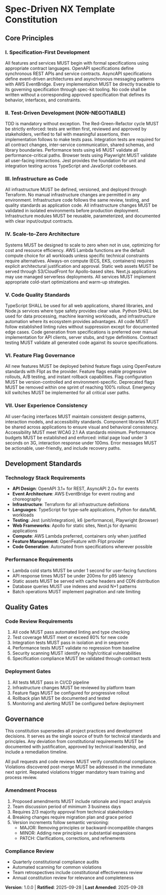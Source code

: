 <!-- Sync Impact Report
Version Change: New → 1.0.0
Modified Principles: Initial constitution creation
Added Sections: All sections are new
Removed Sections: None
Templates Requiring Updates:
- ✅ plan-template.md (references to constitution validated)
- ✅ spec-template.md (quality standards aligned)
- ✅ tasks-template.md (TDD enforcement aligned)
- ✅ agent-file-template.md (technology tracking aligned)
Follow-up TODOs:
- RATIFICATION_DATE: Set to today as initial adoption
-->

# Spec-Driven NX Template Constitution

## Core Principles

### I. Specification-First Development
All features and services MUST begin with formal specifications using appropriate contract languages. OpenAPI specifications define synchronous REST APIs and service contracts. AsyncAPI specifications define event-driven architectures and asynchronous messaging patterns with AWS EventBridge. Every implementation MUST be directly traceable to its governing specification through spec-kit tooling. No code shall be written without a corresponding approved specification that defines its behavior, interfaces, and constraints.

### II. Test-Driven Development (NON-NEGOTIABLE)
TDD is mandatory without exception. The Red-Green-Refactor cycle MUST be strictly enforced: tests are written first, reviewed and approved by stakeholders, verified to fail with meaningful assertions, then implementation follows to make tests pass. Integration tests are required for all contract changes, inter-service communication, shared schemas, and library boundaries. Performance tests using k6 MUST validate all performance-critical paths. Browser tests using Playwright MUST validate all user-facing interactions. Jest provides the foundation for unit and integration testing across TypeScript and JavaScript codebases.

### III. Infrastructure as Code
All infrastructure MUST be defined, versioned, and deployed through Terraform. No manual infrastructure changes are permitted in any environment. Infrastructure code follows the same review, testing, and quality standards as application code. All infrastructure changes MUST be validated in isolated environments before production deployment. Infrastructure modules MUST be reusable, parameterized, and documented with clear input/output contracts.

### IV. Scale-to-Zero Architecture
Systems MUST be designed to scale to zero when not in use, optimizing for cost and resource efficiency. AWS Lambda functions are the default compute choice for all workloads unless specific technical constraints require alternatives. Always-on compute (ECS, EKS, containers) requires explicit architectural justification and approval. Static web assets MUST be served through S3/CloudFront for Apollo-based sites. Next.js applications may use managed serverless deployments. All services MUST implement appropriate cold-start optimizations and warm-up strategies.

### V. Code Quality Standards
TypeScript SHALL be used for all web applications, shared libraries, and Node.js services where type safety provides clear value. Python SHALL be used for data processing, machine learning workloads, and infrastructure automation where its ecosystem provides advantages. All code MUST follow established linting rules without suppression except for documented edge cases. Code generation from specifications is preferred over manual implementation for API clients, server stubs, and type definitions. Contract testing MUST validate all generated code against its source specifications.

### VI. Feature Flag Governance
All new features MUST be deployed behind feature flags using OpenFeature standards with Flipt as the provider. Feature flags enable progressive rollouts, A/B testing, and instant rollback capabilities. Flag configuration MUST be version-controlled and environment-specific. Deprecated flags MUST be removed within one sprint of reaching 100% rollout. Emergency kill switches MUST be implemented for all critical user paths.

### VII. User Experience Consistency
All user-facing interfaces MUST maintain consistent design patterns, interaction models, and accessibility standards. Component libraries MUST be shared across applications to ensure visual and behavioral consistency. Accessibility MUST meet WCAG 2.1 AA standards minimum. Performance budgets MUST be established and enforced: initial page load under 3 seconds on 3G, interaction response under 100ms. Error messages MUST be actionable, user-friendly, and include recovery paths.

## Development Standards

### Technology Stack Requirements
- **API Design**: OpenAPI 3.1+ for REST, AsyncAPI 2.0+ for events
- **Event Architecture**: AWS EventBridge for event routing and choreography
- **Infrastructure**: Terraform for all infrastructure definitions
- **Languages**: TypeScript for type-safe applications, Python for data/ML workloads
- **Testing**: Jest (unit/integration), k6 (performance), Playwright (browser)
- **Web Frameworks**: Apollo for static sites, Next.js for dynamic applications
- **Compute**: AWS Lambda preferred, containers only when justified
- **Feature Management**: OpenFeature with Flipt provider
- **Code Generation**: Automated from specifications wherever possible

### Performance Requirements
- Lambda cold starts MUST be under 1 second for user-facing functions
- API response times MUST be under 200ms for p95 latency
- Static assets MUST be served with cache headers and CDN distribution
- Database queries MUST use indexes and avoid N+1 patterns
- Batch operations MUST implement pagination and rate limiting

## Quality Gates

### Code Review Requirements
1. All code MUST pass automated linting and type checking
2. Test coverage MUST meet or exceed 80% for new code
3. Integration tests MUST pass in isolation and in sequence
4. Performance tests MUST validate no regression from baseline
5. Security scanning MUST identify no high/critical vulnerabilities
6. Specification compliance MUST be validated through contract tests

### Deployment Gates
1. All tests MUST pass in CI/CD pipeline
2. Infrastructure changes MUST be reviewed by platform team
3. Feature flags MUST be configured for progressive rollout
4. Rollback plan MUST be documented and tested
5. Monitoring and alerting MUST be configured before deployment

## Governance

This constitution supersedes all project practices and development decisions. It serves as the single source of truth for technical standards and principles. Any deviation from constitutional requirements MUST be documented with justification, approved by technical leadership, and include a remediation timeline.

All pull requests and code reviews MUST verify constitutional compliance. Violations discovered post-merge MUST be addressed in the immediate next sprint. Repeated violations trigger mandatory team training and process review.

### Amendment Process
1. Proposed amendments MUST include rationale and impact analysis
2. Team discussion period of minimum 3 business days
3. Requires 2/3 majority approval from technical stakeholders
4. Breaking changes require migration plan and grace period
5. Version increments follow semantic versioning:
   - MAJOR: Removing principles or backward-incompatible changes
   - MINOR: Adding new principles or substantial expansions
   - PATCH: Clarifications, corrections, and refinements

### Compliance Review
- Quarterly constitutional compliance audits
- Automated scanning for common violations
- Team retrospectives include constitutional effectiveness review
- Annual constitution review for relevance and completeness

**Version**: 1.0.0 | **Ratified**: 2025-09-28 | **Last Amended**: 2025-09-28